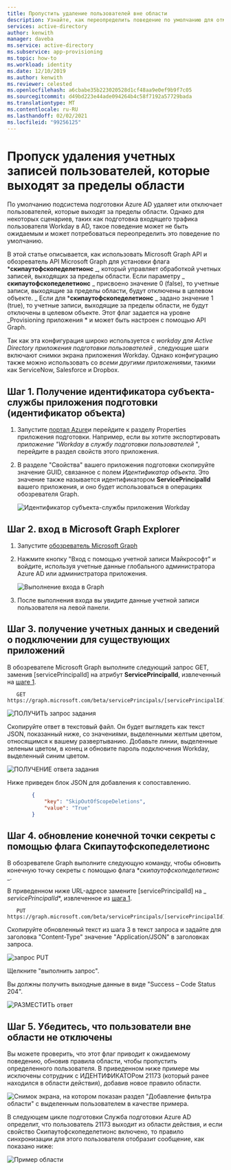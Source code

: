 ```yaml
---
title: Пропустить удаление пользователей вне области
description: Узнайте, как переопределить поведение по умолчанию для отмены подготовки для пользователей области.
services: active-directory
author: kenwith
manager: daveba
ms.service: active-directory
ms.subservice: app-provisioning
ms.topic: how-to
ms.workload: identity
ms.date: 12/10/2019
ms.author: kenwith
ms.reviewer: celested
ms.openlocfilehash: a6cbabe35b223020528d1cf48aa9e0ef9b9f7c05
ms.sourcegitcommit: d49bd223e44ade094264b4c58f7192a57729bada
ms.translationtype: MT
ms.contentlocale: ru-RU
ms.lasthandoff: 02/02/2021
ms.locfileid: "99256125"
---
```

# <a name="skip-deletion-of-user-accounts-that-go-out-of-scope"></a>Пропуск удаления учетных записей пользователей, которые выходят за пределы области

По умолчанию подсистема подготовки Azure AD удаляет или отключает пользователей, которые выходят за пределы области. Однако для некоторых сценариев, таких как подготовка входящего трафика пользователя Workday в AD, такое поведение может не быть ожидаемым и может потребоваться переопределить это поведение по умолчанию.  

В этой статье описывается, как использовать Microsoft Graph API и обозреватель API Microsoft Graph для установки флага ***скипаутофскопеделетионс** _, который управляет обработкой учетных записей, выходящих за пределы области. Если параметру _ **скипаутофскопеделетионс** _ присвоено значение 0 (false), то учетные записи, выходящие за пределы области, будут отключены в целевом объекте.
_ Если для ***скипаутофскопеделетионс** _ задано значение 1 (true), то учетные записи, выходящие за пределы области, не будут отключены в целевом объекте. Этот флаг задается на уровне _Provisioning приложения * и может быть настроен с помощью API Graph. 

Так как эта конфигурация широко используется с *workday для Active Directory приложения подготовки пользователей* , следующие шаги включают снимки экрана приложения Workday. Однако конфигурацию также можно использовать со *всеми другими приложениями*, такими как ServiceNow, Salesforce и Dropbox.

## <a name="step-1-retrieve-your-provisioning-app-service-principal-id-object-id"></a>Шаг 1. Получение идентификатора субъекта-службы приложения подготовки (идентификатор объекта)

1. Запустите [портал Azure](https://portal.azure.com)и перейдите к разделу Properties приложения подготовки. Например, если вы хотите экспортировать *приложение "Workday в службу подготовки пользователей* ", перейдите в раздел свойств этого приложения. 
1. В разделе "Свойства" вашего приложения подготовки скопируйте значение GUID, связанное с полем *Идентификатор объекта*. Это значение также называется идентификатором **ServicePrincipalId** вашего приложения, и оно будет использоваться в операциях обозревателя Graph.

   ![Идентификатор субъекта-службы приложения Workday](./media/skip-out-of-scope-deletions/wd_export_01.png)

## <a name="step-2-sign-into-microsoft-graph-explorer"></a>Шаг 2. вход в Microsoft Graph Explorer

1. Запустите [обозреватель Microsoft Graph](https://developer.microsoft.com/graph/graph-explorer)
1. Нажмите кнопку "Вход с помощью учетной записи Майкрософт" и войдите, используя учетные данные глобального администратора Azure AD или администратора приложения.

    ![Выполнение входа в Graph](./media/skip-out-of-scope-deletions/wd_export_02.png)

1. После выполнения входа вы увидите данные учетной записи пользователя на левой панели.

## <a name="step-3-get-existing-app-credentials-and-connectivity-details"></a>Шаг 3. получение учетных данных и сведений о подключении для существующих приложений

В обозревателе Microsoft Graph выполните следующий запрос GET, заменив [servicePrincipalId] на атрибут **ServicePrincipalId**, извлеченный на [шаге 1](#step-1-retrieve-your-provisioning-app-service-principal-id-object-id).

```http
   GET https://graph.microsoft.com/beta/servicePrincipals/[servicePrincipalId]/synchronization/secrets
```

   ![ПОЛУЧИТЬ запрос задания](./media/skip-out-of-scope-deletions/skip-03.png)

Скопируйте ответ в текстовый файл. Он будет выглядеть как текст JSON, показанный ниже, со значениями, выделенными желтым цветом, относящимся к вашему развертыванию. Добавьте линии, выделенные зеленым цветом, в конец и обновите пароль подключения Workday, выделенный синим цветом. 

   ![ПОЛУЧЕНИЕ ответа задания](./media/skip-out-of-scope-deletions/skip-04.png)

Ниже приведен блок JSON для добавления к сопоставлению. 

```json
        {
            "key": "SkipOutOfScopeDeletions",
            "value": "True"
        }
```

## <a name="step-4-update-the-secrets-endpoint-with-the-skipoutofscopedeletions-flag"></a>Шаг 4. обновление конечной точки секреты с помощью флага Скипаутофскопеделетионс

В обозревателе Graph выполните следующую команду, чтобы обновить конечную точку секреты с помощью флага **_скипаутофскопеделетионс_* _. 

В приведенном ниже URL-адресе замените [servicePrincipalId] на _ *servicePrincipalId**, извлеченное из [шага 1](#step-1-retrieve-your-provisioning-app-service-principal-id-object-id). 

```http
   PUT https://graph.microsoft.com/beta/servicePrincipals/[servicePrincipalId]/synchronization/secrets
```
Скопируйте обновленный текст из шага 3 в текст запроса и задайте для заголовка "Content-Type" значение "Application/JSON" в заголовках запроса. 

   ![запрос PUT](./media/skip-out-of-scope-deletions/skip-05.png)

Щелкните "выполнить запрос". 

Вы должны получить выходные данные в виде "Success – Code Status 204". 

   ![РАЗМЕСТИТЬ ответ](./media/skip-out-of-scope-deletions/skip-06.png)

## <a name="step-5-verify-that-out-of-scope-users-dont-get-disabled"></a>Шаг 5. Убедитесь, что пользователи вне области не отключены

Вы можете проверить, что этот флаг приводит к ожидаемому поведению, обновив правила области, чтобы пропустить определенного пользователя. В приведенном ниже примере мы исключены сотрудник с ИДЕНТИФИКАТОРом 21173 (который ранее находился в области действия), добавив новое правило области. 

   ![Снимок экрана, на котором показан раздел "Добавление фильтра области" с выделенным пользователем в качестве примера.](./media/skip-out-of-scope-deletions/skip-07.png)

В следующем цикле подготовки Служба подготовки Azure AD определит, что пользователь 21173 выходит из области действия, и если свойство Скипаутофскопеделетионс включено, то правило синхронизации для этого пользователя отобразит сообщение, как показано ниже: 

   ![Пример области](./media/skip-out-of-scope-deletions/skip-08.png)


